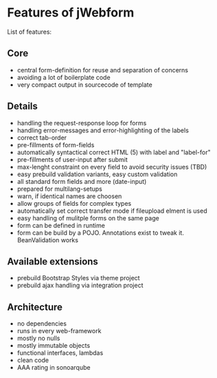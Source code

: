 # Features of jWebform

List of features:

## Core

* central form-definition for reuse and separation of concerns
* avoiding a lot of boilerplate code
* very compact output in sourcecode of template


## Details

* handling the request-response loop for forms
* handling error-messages and error-highlighting of the labels
* correct tab-order
* pre-fillments of form-fields
* automatically syntactical correct HTML (5) with label and "label-for"
* pre-fillments of user-input after submit
* max-lenght constraint on every field to avoid security issues (TBD)
* easy prebuild validation variants, easy custom validation
* all standard form fields and more (date-input)
* prepared for multilang-setups
* warn, if identical names are choosen
* allow groups of fields for complex types
* automatically set correct transfer mode if fileupload elment is used
* easy handling of mulitple forms on the same page
* form can be defined in runtime
* form can be build by a POJO. Annotations exist to tweak it. BeanValidation works

## Available extensions

* prebuild Bootstrap Styles via theme project
* prebuild ajax handling via integration project

## Architecture

* no dependencies
* runs in every web-framework
* mostly no nulls
* mostly immutable objects
* functional interfaces, lambdas
* clean code
* AAA rating in sonoarqube 



